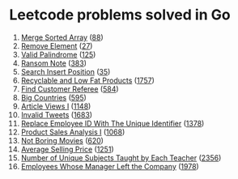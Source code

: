 # Leetcode problems solved in Go
1. [Merge Sorted Array](arrays/88/main.go) ([88](https://leetcode.com/problems/merge-sorted-array/))
2. [Remove Element](arrays/27/main.go) ([27](https://leetcode.com/problems/remove-element/))
3. [Valid Palindrome](two_pointers/125/main.go) ([125](https://leetcode.com/problems/valid-palindrome/))
4. [Ransom Note](maps/383/main.go) ([383](https://leetcode.com/problems/ransom-note/))
5. [Search Insert Position](binary_search/35/main.go) ([35](https://leetcode.com/problems/search-insert-position/))
6. [Recyclable and Low Fat Products](sql/1757/req.sql) ([1757](https://leetcode.com/problems/recyclable-and-low-fat-products/))
7. [Find Customer Referee](sql/584/req.sql) ([584](https://leetcode.com/problems/find-customer-referee/))
8. [Big Countries](sql/595/req.sql) ([595](https://leetcode.com/problems/big-countries/))
9. [Article Views I](sql/1148/req.sql) ([1148](https://leetcode.com/problems/article-views-i/))
10. [Invalid Tweets](sql/1683/req.sql) ([1683](https://leetcode.com/problems/invalid-tweets/))
11. [Replace Employee ID With The Unique Identifier](sql/1378/req.sql) ([1378](https://leetcode.com/problems/replace-employee-id-with-the-unique-identifier/))
12. [Product Sales Analysis I](sql/1068/req.sql) ([1068](https://leetcode.com/problems/product-sales-analysis-i/))
13. [Not Boring Movies](sql/620/req.sql) ([620](https://leetcode.com/problems/not-boring-movies/))
14. [Average Selling Price](sql/1251/req.sql) ([1251](https://leetcode.com/problems/average-selling-price/))
15. [Number of Unique Subjects Taught by Each Teacher](sql/2356/req.sql) ([2356](https://leetcode.com/problems/number-of-unique-subjects-taught-by-each-teacher/))
16. [Employees Whose Manager Left the Company](sql/1978/req.sql) ([1978](https://leetcode.com/problems/employees-whose-manager-left-the-company/))
